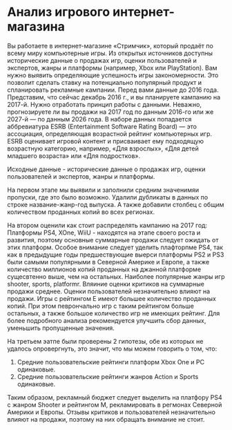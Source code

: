 # Анализ игрового интернет-магазина

Вы работаете в интернет-магазине «Стримчик», который продаёт по всему миру компьютерные игры. Из открытых источников доступны исторические данные о продажах игр, оценки пользователей и экспертов, жанры и платформы (например, Xbox или PlayStation). Вам нужно выявить определяющие успешность игры закономерности. Это позволит сделать ставку на потенциально популярный продукт и спланировать рекламные кампании.
Перед вами данные до 2016 года. Представим, что сейчас декабрь 2016 г., и вы планируете кампанию на 2017-й. Нужно отработать принцип работы с данными. Неважно, прогнозируете ли вы продажи на 2017 год по данным 2016-го или же 2027-й — по данным 2026 года.
В наборе данных попадается аббревиатура ESRB (Entertainment Software Rating Board) — это ассоциация, определяющая возрастной рейтинг компьютерных игр. ESRB оценивает игровой контент и присваивает ему подходящую возрастную категорию, например, «Для взрослых», «Для детей младшего возраста» или «Для подростков».

Исходные данные - исторические данные о продажах игр, оценки пользователей и экспертов, жанры и платформы.

На первом этапе мы выявили и заполнили средним значенимяи пропуски, где это было возможно. Удалили дубликаты в данных по строке название-жанр-год выпуска. А также добавили столбец с общим количеством проданных копий во всех регионах.

На втором оценили как стоит распределять кампанию на 2017 год:
Платформы PS4, XOne, WiiU - находятся на этaпе своего роста и развития, поэтому основные суммарные продажи следует ожидать от этих платформ. Особое внимание следует уделить плафторпме PS4, так как в предыдущие годы предшествующие выерси платформы PS2 и PS3 были самыми популярными в Северной Америке и Европе, а также количество миллионов копий проданных на джанной платформе сущесвтенно выше, чем на остальных.
Наиболее популярные жанры игр shooter, sports, platformr.
Вляиние оценки критиков на суммарные продажи среднее. Оценки пользователей незначительно влияют на продажи.
Игры с рейтингом Е имеют большее количество проданных копий. При этом певрончально игр с таким рейтингом больше остальных, а также большое количество игр не имеющих рейтинг. Для более подробного анализа рекомендуется улучшить сбор данных, уменьшить пропущенные значения.

На третьем эатпе были проверены 2 гипотезы, обе из которых не удалось опровергнуть, это значит, что мы можем говорить о том, что:
1. Средние пользовательские рейтинги платформ Xbox One и PC одинаковые.
2. Средние пользовательские рейтинги жанров Action и Sports одинаковые.

Таким образом, рекламный бюджет следует выделить на платфору PS4 c жанром Shooter и рейтингом М, рекламировать в регмонах Северной Америки и Европы. Отзывы критиков и пользователей незначительно влияют на продажи, поэтому на них обращать внимание не стоит.
